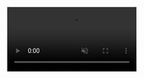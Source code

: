    <video autoplay loop muted>
      <source src="5050RGB_Pics/Trackball_RGB-120x90.mp4" type="video/mp4">
   </video> 
